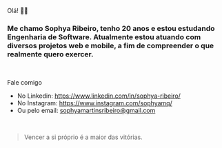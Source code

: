 Olá! 👋😄
### Me chamo **Sophya Ribeiro**, tenho 20 anos e estou estudando Engenharia de Software. Atualmente estou atuando com diversos projetos web e mobile, a fim de compreender o que realmente quero exercer.

<br>
 
Fale comigo

- No Linkedin: https://www.linkedin.com/in/sophya-ribeiro/
- No Instagram: https://www.instagram.com/sophyamq/
- Ou pelo email: sophyamartinsribeiro@gmail.com
<br>

> Vencer a si próprio é a maior das vitórias. 
